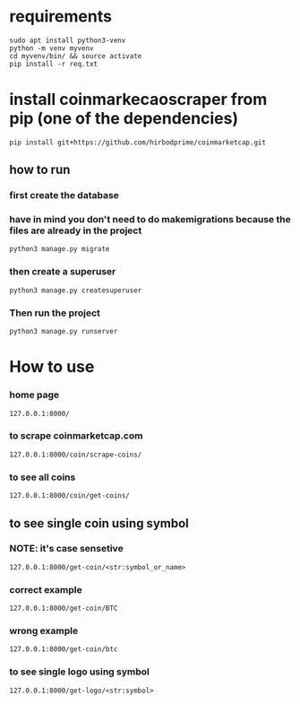 # requirements 
``` sudo apt install python3-venv ```  
``` python -m venv myvenv ```  
``` cd myvenv/bin/ && source activate ```  
``` pip install -r req.txt ```  

# install coinmarkecaoscraper from pip (one of the dependencies)
```
pip install git+https://github.com/hirbodprime/coinmarketcap.git
```
## how to run
### first create the database
### have in mind you don't need to do makemigrations because the files are already in the project
```
python3 manage.py migrate
```
### then create a superuser
```   
python3 manage.py createsuperuser 
```  
### Then run the project
```
python3 manage.py runserver
```
# How to use
### home page 
```
127.0.0.1:8000/ 
```

### to scrape coinmarketcap.com 
```
127.0.0.1:8000/coin/scrape-coins/ 
```
### to see all coins
```
127.0.0.1:8000/coin/get-coins/ 
```
## to see single coin using symbol
### NOTE: it's case sensetive 
```
127.0.0.1:8000/get-coin/<str:symbol_or_name>
```
### correct example
``` 
127.0.0.1:8000/get-coin/BTC
```
### wrong example
``` 
127.0.0.1:8000/get-coin/btc
```
### to see single logo using symbol
```
127.0.0.1:8000/get-logo/<str:symbol>
```



